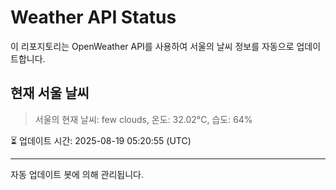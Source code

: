 
# Weather API Status

이 리포지토리는 OpenWeather API를 사용하여 서울의 날씨 정보를 자동으로 업데이트합니다.

## 현재 서울 날씨
> 서울의 현재 날씨: few clouds, 온도: 32.02°C, 습도: 64%

⏳ 업데이트 시간: 2025-08-19 05:20:55 (UTC)

---
자동 업데이트 봇에 의해 관리됩니다.
